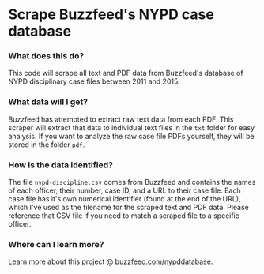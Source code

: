 # Scrape Buzzfeed's NYPD case database
### What does this do?
This code will scrape all text and PDF data from Buzzfeed's database of NYPD disciplinary case files between 2011 and 2015.

### What data will I get?
Buzzfeed has attempted to extract raw text data from each PDF. This scraper will extract that data to individual text files in the `txt` folder for easy analysis. If you want to analyze the raw case file PDFs yourself, they will be stored in the folder `pdf`.

### How is the data identified?
The file `nypd-discipline.csv` comes from Buzzfeed and contains the names of each officer, their number, case ID,  and a URL to their case file. Each case file has it's own numerical identifier (found at the end of the URL), which I've used as the filename for the scraped text and PDF data. Please reference that CSV file if you need to match a scraped file to a specific officer.

### Where can I learn more?
Learn more about this project @ [buzzfeed.com/nypddatabase](buzzfeed.com/nypddatabase).
